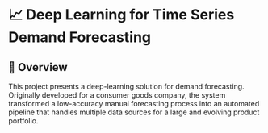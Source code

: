 # 📈 Deep Learning for Time Series Demand Forecasting


## 📖 Overview
This project presents a deep-learning solution for demand forecasting. Originally developed for a consumer goods company, the system transformed a low-accuracy manual forecasting process into an automated pipeline that handles multiple data sources for a large and evolving product portfolio. 
